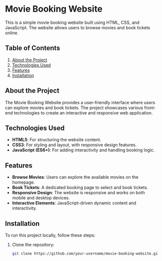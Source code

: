 # Movie Booking Website

This is a simple movie booking website built using HTML, CSS, and JavaScript. The website allows users to browse movies and book tickets online.

## Table of Contents

1. [About the Project](#about-the-project)
2. [Technologies Used](#technologies-used)
3. [Features](#features)
4. [Installation](#installation)

## About the Project

The Movie Booking Website provides a user-friendly interface where users can explore movies and book tickets. The project showcases various front-end technologies to create an interactive and responsive web application.

## Technologies Used

- **HTML5**: For structuring the website content.
- **CSS3**: For styling and layout, with responsive design features.
- **JavaScript (ES6+)**: For adding interactivity and handling booking logic.

## Features

- **Browse Movies**: Users can explore the available movies on the homepage.
- **Book Tickets**: A dedicated booking page to select and book tickets.
- **Responsive Design**: The website is responsive and works on both mobile and desktop devices.
- **Interactive Elements**: JavaScript-driven dynamic content and interactivity.

## Installation

To run this project locally, follow these steps:

1. Clone the repository:
   ```bash
   git clone https://github.com/your-username/movie-booking-website.git
